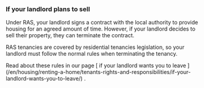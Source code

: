 ###  If your landlord plans to sell

Under RAS, your landlord signs a contract with the local authority to provide
housing for an agreed amount of time. However, if your landlord decides to
sell their property, they can terminate the contract.

RAS tenancies are covered by residential tenancies legislation, so your
landlord must follow the normal rules when terminating the tenancy.

Read about these rules in our page [ if your landlord wants you to leave
](/en/housing/renting-a-home/tenants-rights-and-responsibilities/if-your-
landlord-wants-you-to-leave/) .  
